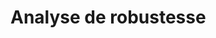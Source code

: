 # Analyse de robustesse

<!-- Ici on doit trouver un diagramme de robustesse couvrant tous les cas d'utilisations et toutes les acteurs et abstractions principales 

Assurez-vous de bien comprendre la méthode de travail !

-->

```plantuml

```
